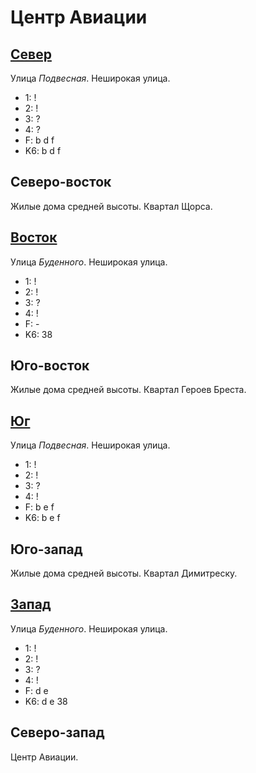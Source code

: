 # Центр Авиации

## [Север](./585050.md)

Улица *Подвесная*.
Неширокая улица.

* 1:    !
* 2:    !
* 3:    ?
* 4:    ?
* F:    b   d   f
* K6:   b   d   f

## Северо-восток

Жилые дома средней высоты.
Квартал Щорса.

## [Восток](./590060.md)

Улица *Буденного*.
Неширокая улица.

* 1:    !
* 2:    !
* 3:    ?
* 4:    !
* F:    -
* K6:   38

## Юго-восток

Жилые дома средней высоты.
Квартал Героев Бреста.

## [Юг](./585062.md)

Улица *Подвесная*.
Неширокая улица.

* 1:    !
* 2:    !
* 3:    ?
* 4:    !
* F:    b   e   f
* K6:   b   e   f

## Юго-запад

Жилые дома средней высоты.
Квартал Димитреску.

## [Запад](./560060.md)

Улица *Буденного*.
Неширокая улица.

* 1:    !
* 2:    !
* 3:    ?
* 4:    !
* F:    d   e
* K6:   d   e
        38

## Северо-запад

Центр Авиации.
